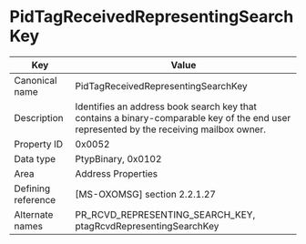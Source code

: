 # PidTagReceivedRepresentingSearchKey

| Key | Value |
|---|---|
| Canonical name | PidTagReceivedRepresentingSearchKey |
| Description | Identifies an address book search key that contains a binary-comparable key of the end user represented by the receiving mailbox owner. |
| Property ID | 0x0052 |
| Data type | PtypBinary, 0x0102 |
| Area | Address Properties |
| Defining reference | [MS-OXOMSG] section 2.2.1.27 |
| Alternate names | PR_RCVD_REPRESENTING_SEARCH_KEY, ptagRcvdRepresentingSearchKey |
